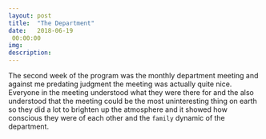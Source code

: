 ```yaml
---
layout: post
title:  "The Department"
date:   2018-06-19
 00:00:00
img:
description:
---
```


The second week of the program was the monthly department meeting and against me predating judgment the meeting was actually quite nice. Everyone in the meeting understood what they were there for and the also understood that the meeting could be the most uninteresting thing on earth so they did a lot to brighten up the atmosphere
and it showed how conscious they were of each other and the `family` dynamic of the department.
